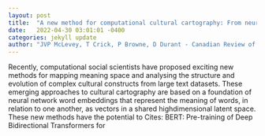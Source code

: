```yaml
---
layout: post
title:  "A new method for computational cultural cartography: From neural word embeddings to transformers and Bayesian mixture models"
date:   2022-04-30 03:01:01 -0400
categories: jekyll update
author: "JVP McLevey, T Crick, P Browne, D Durant - Canadian Review of Sociology/Revue , 2022"
---
```

Recently, computational social scientists have proposed exciting new methods for mapping meaning space and analysing the structure and evolution of complex cultural constructs from large text datasets. These emerging approaches to  cultural cartography are based on a foundation of neural network word embeddings that represent the meaning of words, in relation to one another, as vectors in a shared highdimensional latent space. These new methods have the potential to Cites: BERT: Pre-training of Deep Bidirectional Transformers for